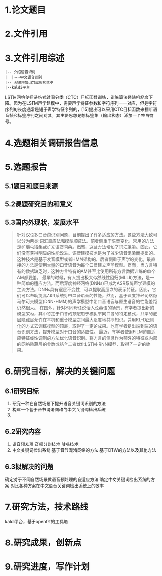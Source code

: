 # 1.论文题目

# 2.文件引用
# 3.文件引用综述
```
|-- 介绍语音识别
|  |---中文语音识别
|-- 关键词检出的应用和技术
|--kaldi平台
```
LSTM网络使用链结式时间分类（CTC）目标函数训练，训练算法是随机梯度下降。因为在LSTM声学建模中，需要声学特征参数和字符序列一一对应，但是字符序列的长度通常是短于声学特征序列的，[15]提出可以采用CTC目标函数来推断语音桢和标签序列之间对其。其主要思想是想标签集（输出状态）添加一个空白符号。

# 4.选题相关调研报告信息
# 5.选题报告
## 5.1题目和题目来源
## 5.2课题研究目的和意义
## 5.3国内外现状，发展水平
> 针对汉语多口音的识别问题，目前提出了许多适应的方法。这些方法大致可以分为两类:词汇顺应法和模型顺应法。前者侧重于语音变化。常用的方法是扩展电话集或扩充语音词典。然而，这些方法增加了词汇混淆。因此，它们没有获得明显的性能改进。语音建模技术是为了减少语音混淆而提出的。这种技术是基于发音模型或者HMM架构的。后者侧重于声学的变化，最直接的方法是使用大量的口音语音为每个口音建立声学模型。然而，当方言特有的数据缺乏时，这种方言特有的AM甚至比使用所有方言数据训练的单个AM都要差。
最早的时候，有人提出极大似然线性回归(MLLR)方法，是一种简单的适应方法。而后深度神经网络(DNNs)已成为ASR系统声学建模的主流方法。DNNs具有逐层不变性，可以提取高层次的表示特征。因此，它们可以帮助提高ASR系统对带口音语音的性能。然而，基于深度神经网络隐马尔可夫模型(DNN-HMM)的声学模型中带口音语音与原生语音的性能差距仍然很大。
在国外，针对不同母语说话人说英语的场景，有学者提出新的模型架构，其中特定于口音的顶层用于模拟不同口音的特定模式，共享的底层隐藏层允许在本机和重音模型之间最大限度地共享知识。并用KL-D正则化的方式去训练模型的顶层，取得了一定的成果。也有学者提出端到端的语音识别方法，提升模型对于口音的适应性。
最近，有学者使用FiLM的自适应特征线性调制的方法优化语音识别。将方言的信息作为额外的特征或内部的网络隐藏层的参数或结合二者优化LSTM-RNN模型，取得了一定的效果。

# 6.研究目标，解决的关键问题
## 6.1研究目标
1. 研究一种在自然场景下提升语音关键词识别的方法
2. 构建一个基于音节混淆网络的中文关键词检出系统
3. 
## 6.2研究内容
1. 语音预处理
 音频分割技术 降噪技术
2. 中文关键词检出系统
 基于音节混淆网络的方法 基于DTW的方法以及其他方法
## 6.3拟解决的问题
确定对于不同自然场景做语音预处理的自适应方法
确定中文关键词检出系统的方案
对比各种方案在中文语音关键词检出系统上的效率
# 7.研究方法，技术路线
kaldi平台，基于openfst的工具箱
# 8.研究成果，创新点
# 9.研究进度，写作计划
